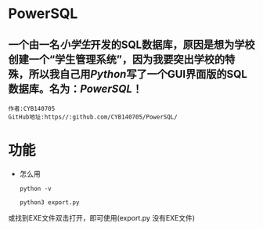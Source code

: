 # PowerSQL

##  一个由一名*小学生*开发的SQL数据库，原因是想为学校创建一个“学生管理系统”，因为我要突出学校的特殊，所以我自己用*Python*写了一个GUI界面版的SQL数据库。名为：_PowerSQL_！

```
作者:CYB140705
GitHub地址:https//:github.com/CYB140705/PowerSQL/
```


# 功能

- 怎么用
  ```
  python -v
  ```

  ```
  python3 export.py
  ```

或找到EXE文件双击打开，即可使用(export.py 没有EXE文件)
